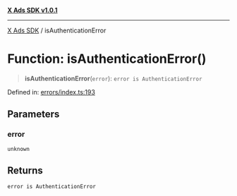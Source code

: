 [**X Ads SDK v1.0.1**](../README.md)

***

[X Ads SDK](../globals.md) / isAuthenticationError

# Function: isAuthenticationError()

> **isAuthenticationError**(`error`): `error is AuthenticationError`

Defined in: [errors/index.ts:193](https://github.com/kage1020/x-ads-sdk/blob/main/src/errors/index.ts#L193)

## Parameters

### error

`unknown`

## Returns

`error is AuthenticationError`
